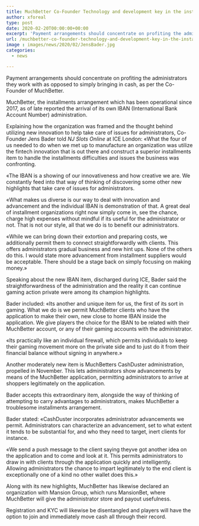 ```yaml
---
title: MuchBetter Co-Founder Technology and development key in the installments sector
author: xforeal 
type: post
date: 2020-02-20T00:00:00+00:00
excerpt: 'Payment arrangements should concentrate on profiting the administrators they work with instead of simply bringing in cash, as per the Co-Founder of MuchBetter '
url: /muchbetter-co-founder-technology-and-development-key-in-the-installments-sector/
image : images/news/2020/02/JensBader.jpg
categories:
  - news

---
```

Payment arrangements should concentrate on profiting the administrators they work with as opposed to simply bringing in cash, as per the Co-Founder of MuchBetter. 

MuchBetter, the installments arrangement which has been operational since 2017, as of late reported the arrival of its own IBAN (International Bank Account Number) administration. 

Explaining how the organization was framed and the thought behind utilizing new innovation to help take care of issues for administrators, Co-Founder Jens Bader told  _NJ Slots Online_ at ICE London: &#171;What the four of us needed to do when we met up to manufacture an organization was utilize the fintech innovation that is out there and construct a superior installments item to handle the installments difficulties and issues the business was confronting. 

&#171;The IBAN is a showing of our innovativeness and how creative we are. We constantly feed into that way of thinking of discovering some other new highlights that take care of issues for administrators. 

&#171;What makes us diverse is our way to deal with innovation and advancement and the individual IBAN is demonstration of that. A great deal of installment organizations right now simply come in, see the chance, charge high expenses without mindful if its useful for the administrator or not. That is not our style, all that we do is to benefit our administrators. 

&#171;While we can bring down their extortion and preparing costs, we additionally permit them to connect straightforwardly with clients. This offers administrators gradual business and new hint ups. None of the others do this. I would state more advancement from installment suppliers would be acceptable. There should be a stage back on simply focusing on making money.&#187; 

Speaking about the new IBAN item, discharged during ICE, Bader said the straightforwardness of the administration and the reality it can continue gaming action private were among its champion highlights. 

Bader included: &#171;Its another and unique item for us, the first of its sort in gaming. What we do is we permit MuchBetter clients who have the application to make their own, new close to home IBAN inside the application. We give players the choice for the IBAN to be related with their MuchBetter account, or any of their gaming accounts with the administrator. 

&#171;Its practically like an individual firewall, which permits individuals to keep their gaming movement more on the private side and to just do it from their financial balance without signing in anywhere.&#187; 

Another moderately new item is MuchBetters CashDuster administration, propelled in November. This lets administrators show advancements by means of the MuchBetter application, permitting administrators to arrive at shoppers legitimately on the application. 

Bader accepts this extraordinary item, alongside the way of thinking of attempting to carry advantages to administrators, makes MuchBetter a troublesome installments arrangement. 

Bader stated: &#171;CashDuster incorporates administrator advancements we permit. Administrators can characterize an advancement, set to what extent it tends to be substantial for, and who they need to target, inert clients for instance. 

&#171;We send a push message to the client saying theyve got another idea on the application and to come and look at it. This permits administrators to draw in with clients through the application quickly and intelligently. Allowing administrators the chance to impart legitimately to the end client is exceptionally one of a kind no other wallet does this.&#187; 

Along with its new highlights, MuchBetter has likewise declared an organization with Mansion Group, which runs MansionBet, where MuchBetter will give the administrator store and payout usefulness. 

Registration and KYC will likewise be disentangled and players will have the option to join and immediately move cash all through their record.